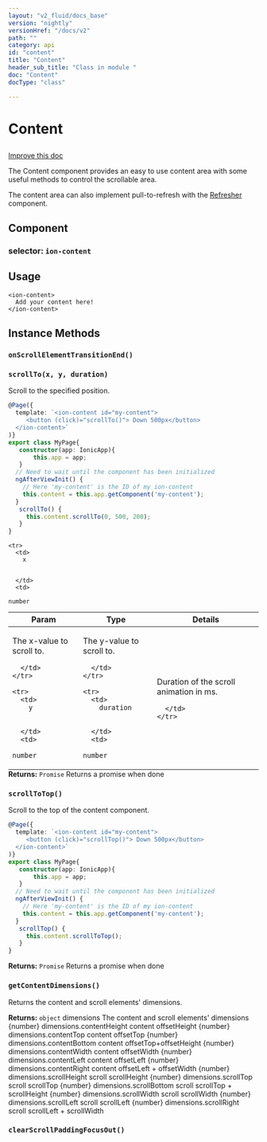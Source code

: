 ```yaml
---
layout: "v2_fluid/docs_base"
version: "nightly"
versionHref: "/docs/v2"
path: ""
category: api
id: "content"
title: "Content"
header_sub_title: "Class in module "
doc: "Content"
docType: "class"

---
```










<h1 class="api-title">
<a class="anchor" name="content" href="#content"></a>

Content






</h1>

<a class="improve-v2-docs" href="http://github.com/driftyco/ionic/edit/2.0//ionic/components/content/content.ts#L9">
Improve this doc
</a>






<p>The Content component provides an easy to use content area with some useful
methods to control the scrollable area.</p>
<p>The content area can also implement pull-to-refresh with the
<a href="../../scroll/Refresher">Refresher</a> component.</p>


<h2><a class="anchor" name="Component" href="#Component"></a>Component</h2>
<h3>selector: <code>ion-content</code></h3>
<!-- @usage tag -->

<h2><a class="anchor" name="usage" href="#usage"></a>Usage</h2>

<pre><code class="lang-html">&lt;ion-content&gt;
  Add your content here!
&lt;/ion-content&gt;
</code></pre>




<!-- @property tags -->



<!-- instance methods on the class -->

<h2><a class="anchor" name="instance-methods" href="#instance-methods"></a>Instance Methods</h2>

<div id="onScrollElementTransitionEnd"></div>

<h3>
<a class="anchor" name="onScrollElementTransitionEnd" href="#onScrollElementTransitionEnd"></a>
<code>onScrollElementTransitionEnd()</code>
  

</h3>












<div id="scrollTo"></div>

<h3>
<a class="anchor" name="scrollTo" href="#scrollTo"></a>
<code>scrollTo(x,&nbsp;y,&nbsp;duration)</code>
  

</h3>

Scroll to the specified position.

```ts
@Page({
  template: `<ion-content id="my-content">
     <button (click)="scrollTo()"> Down 500px</button>
  </ion-content>`
)}
export class MyPage{
   constructor(app: IonicApp){
       this.app = app;
   }
  // Need to wait until the component has been initialized
  ngAfterViewInit() {
    // Here 'my-content' is the ID of my ion-content
    this.content = this.app.getComponent('my-content');
  }
   scrollTo() {
     this.content.scrollTo(0, 500, 200);
   }
}
```


<table class="table param-table" style="margin:0;">
  <thead>
    <tr>
      <th>Param</th>
      <th>Type</th>
      <th>Details</th>
    </tr>
  </thead>
  <tbody>
    
    <tr>
      <td>
        x
        
        
      </td>
      <td>
        
  <code>number</code>
      </td>
      <td>
        <p>The x-value to scroll to.</p>

        
      </td>
    </tr>
    
    <tr>
      <td>
        y
        
        
      </td>
      <td>
        
  <code>number</code>
      </td>
      <td>
        <p>The y-value to scroll to.</p>

        
      </td>
    </tr>
    
    <tr>
      <td>
        duration
        
        
      </td>
      <td>
        
  <code>number</code>
      </td>
      <td>
        <p>Duration of the scroll animation in ms.</p>

        
      </td>
    </tr>
    
  </tbody>
</table>





<div class="return-value">
<i class="icon ion-arrow-return-left"></i>
<b>Returns:</b> 
  <code>Promise</code> Returns a promise when done
</div>




<div id="scrollToTop"></div>

<h3>
<a class="anchor" name="scrollToTop" href="#scrollToTop"></a>
<code>scrollToTop()</code>
  

</h3>

Scroll to the top of the content component.

```ts
@Page({
  template: `<ion-content id="my-content">
     <button (click)="scrollTop()"> Down 500px</button>
  </ion-content>`
)}
export class MyPage{
   constructor(app: IonicApp){
       this.app = app;
   }
  // Need to wait until the component has been initialized
  ngAfterViewInit() {
    // Here 'my-content' is the ID of my ion-content
    this.content = this.app.getComponent('my-content');
  }
   scrollTop() {
     this.content.scrollToTop();
   }
}
```






<div class="return-value">
<i class="icon ion-arrow-return-left"></i>
<b>Returns:</b> 
  <code>Promise</code> Returns a promise when done
</div>




<div id="getContentDimensions"></div>

<h3>
<a class="anchor" name="getContentDimensions" href="#getContentDimensions"></a>
<code>getContentDimensions()</code>
  

</h3>

Returns the content and scroll elements' dimensions.






<div class="return-value">
<i class="icon ion-arrow-return-left"></i>
<b>Returns:</b> 
  <code>object</code> dimensions  The content and scroll elements' dimensions
{number} dimensions.contentHeight  content offsetHeight
{number} dimensions.contentTop  content offsetTop
{number} dimensions.contentBottom  content offsetTop+offsetHeight
{number} dimensions.contentWidth  content offsetWidth
{number} dimensions.contentLeft  content offsetLeft
{number} dimensions.contentRight  content offsetLeft + offsetWidth
{number} dimensions.scrollHeight  scroll scrollHeight
{number} dimensions.scrollTop  scroll scrollTop
{number} dimensions.scrollBottom  scroll scrollTop + scrollHeight
{number} dimensions.scrollWidth  scroll scrollWidth
{number} dimensions.scrollLeft  scroll scrollLeft
{number} dimensions.scrollRight  scroll scrollLeft + scrollWidth
</div>




<div id="clearScrollPaddingFocusOut"></div>

<h3>
<a class="anchor" name="clearScrollPaddingFocusOut" href="#clearScrollPaddingFocusOut"></a>
<code>clearScrollPaddingFocusOut()</code>
  

</h3>










<!-- related link --><!-- end content block -->


<!-- end body block -->

